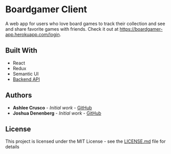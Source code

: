 # Boardgamer Client

A web app for users who love board games to track their collection and see and share favorite games with friends. Check it out at https://boardgamer-app.herokuapp.com/login.

## Built With
* React
* Redux
* Semantic UI
* [Backend API](https://github.com/ashleecrusco/boardgamer_backend)

## Authors
* **Ashlee Crusco** - *Initial work* - [GitHub](https://github.com/ashleecrusco)
* **Joshua Denenberg** - *Initial work* - [GitHub](https://github.com/Jisho23)

## License
This project is licensed under the MIT License - see the [LICENSE.md](LICENSE.md) file for details
